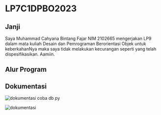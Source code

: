 # LP7C1DPBO2023
## Janji 
Saya Muhammad Cahyana Bintang Fajar NIM 2102665 mengerjakan LP9 dalam mata kuliah Desain dan Pemrograman Berorientasi Objek untuk keberkahanNya maka saya tidak melakukan kecurangan seperti yang telah dispesifikasikan. Aamiin.

## Alur Program



## Dokumentasi
![dokumentasi coba db py](https://github.com/bintangfajarr/LP9DPBO2023C1/assets/95915887/055d6a31-95f3-401f-8ef9-01ac17012ee5)

![dokumentasi](https://github.com/bintangfajarr/LP9DPBO2023C1/assets/95915887/58c0a297-fc8c-4f3e-b2d5-8d0a306750bc)
